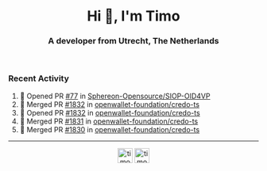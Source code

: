 <h1 align="center">Hi 👋, I'm Timo</h1>
<h3 align="center">A developer from Utrecht, The Netherlands</h3>
<br/>
<!-- https://github.com/rahuldkjain/github-profile-readme-generator --!>

<!--  <p align="left"><img src="https://github-readme-stats.vercel.app/api?username=timoglastra&show_icons=true&count_private=true&" alt="timoglastra" /></p> --!>

<!--
Github language stats
<p align="left"><img src="https://github-readme-stats.vercel.app/api/top-langs/?username=timoglastra&layout=compact" alt="timoglastra" /><p>
-->

<!-- Codestats language stats -->
<!-- <p align="left"><img src="https://codestats-readme.vercel.app/api/top-langs/?username=timoglastra&layout=compact&language_count=12" alt="timoglastra" /><p>    --!>
  
<h3>Recent Activity</h3>

<!--START_SECTION:activity-->
1. 💪 Opened PR [#77](https://github.com/Sphereon-Opensource/SIOP-OID4VP/pull/77) in [Sphereon-Opensource/SIOP-OID4VP](https://github.com/Sphereon-Opensource/SIOP-OID4VP)
2. 🎉 Merged PR [#1832](https://github.com/openwallet-foundation/credo-ts/pull/1832) in [openwallet-foundation/credo-ts](https://github.com/openwallet-foundation/credo-ts)
3. 💪 Opened PR [#1832](https://github.com/openwallet-foundation/credo-ts/pull/1832) in [openwallet-foundation/credo-ts](https://github.com/openwallet-foundation/credo-ts)
4. 🎉 Merged PR [#1831](https://github.com/openwallet-foundation/credo-ts/pull/1831) in [openwallet-foundation/credo-ts](https://github.com/openwallet-foundation/credo-ts)
5. 🎉 Merged PR [#1830](https://github.com/openwallet-foundation/credo-ts/pull/1830) in [openwallet-foundation/credo-ts](https://github.com/openwallet-foundation/credo-ts)
<!--END_SECTION:activity-->

---

<p align="center">
<a href="https://twitter.com/timoglastra" target="blank"><img align="center" src="https://cdn.jsdelivr.net/npm/simple-icons@3.0.1/icons/twitter.svg" alt="timoglastra" height="30" width="30" /></a>
<a href="https://linkedin.com/in/timoglastra" target="blank"><img align="center" src="https://cdn.jsdelivr.net/npm/simple-icons@3.0.1/icons/linkedin.svg" alt="timoglastra" height="30" width="30" /></a>
</p>



